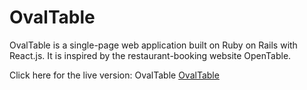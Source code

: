 
# OvalTable

OvalTable is a single-page web application built on Ruby on Rails with React.js. It is inspired by the restaurant-booking website OpenTable. 

Click here for the live version: 
OvalTable
[OvalTable](https://ovaltable.herokuapp.com/)


